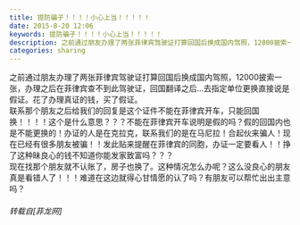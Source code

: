 ```yaml
---
title: 提防骗子！！！！小心上当！！！！！
date: 2015-8-20 12:06
keywords: 提防骗子！！！！小心上当！！！！！
description: 之前通过朋友办理了两张菲律宾驾驶证打算回国后换成国内驾照，12000披索一张，办理之后在菲律宾查不到此驾驶证，回国翻译之后...去指定单位更换直接说是假证。花了办理真证的钱，买了假证。联系那个朋友之后给我们的回复是这个证件不能在菲律宾开车，只能回国换！！！！这个是什么意思？？？不能在菲律宾开车说明是假的吗？假的回国内也是不能更换的！办证的人是在克拉克，联系我们的是在马尼拉！合起伙来骗人！现在已经有很多朋友被骗！！发此贴来提醒在菲律宾的同胞，办证一定要看人！！挣了这种昧良心的钱不知道你能发家致富吗？？？现在找那个朋友就不认账了，房子也换了。这种情况怎么办呢？这么没良心的朋友真是看错人了！！！难道在这边就得心甘情愿的认了吗？有朋友可以帮忙出出主意吗？
categories: sharing
---
```

<td class="t_f" id="postmessage_194357">

之前通过朋友办理了两张菲律宾驾驶证打算回国后换成国内驾照，12000披索一张，办理之后在菲律宾查不到此驾驶证，回国翻译之后...去指定单位更换直接说是假证。花了办理真证的钱，买了假证。<br/>
联系那个朋友之后给我们的回复是这个证件不能在菲律宾开车，只能回国换！！！！这个是什么意思？？？不能在菲律宾开车说明是假的吗？假的回国内也是不能更换的！办证的人是在克拉克，联系我们的是在马尼拉！合起伙来骗人！现在已经有很多朋友被骗！！发此贴来提醒在菲律宾的同胞，办证一定要看人！！挣了这种昧良心的钱不知道你能发家致富吗？？？<br/>
现在找那个朋友就不认账了，房子也换了。这种情况怎么办呢？这么没良心的朋友真是看错人了！！！难道在这边就得心甘情愿的认了吗？有朋友可以帮忙出出主意吗？</td>
###### 转载自[菲龙网]